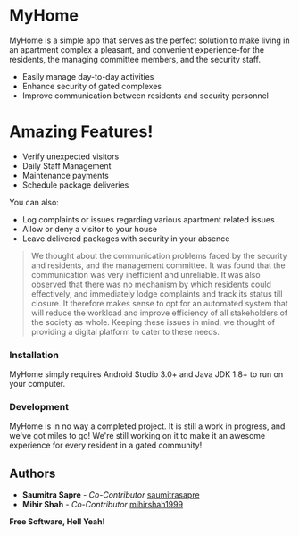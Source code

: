 # MyHome

MyHome is a simple app that serves as the perfect solution to make living in an apartment complex a pleasant, and convenient experience-for the residents, the managing committee members, and the security staff.

  - Easily manage day-to-day activities
  - Enhance security of gated complexes
  - Improve communication between residents and security personnel

# Amazing Features!

  - Verify unexpected visitors
  - Daily Staff Management
  - Maintenance payments
  - Schedule package deliveries


You can also:
  - Log complaints or issues regarding various apartment related issues
  - Allow or deny a visitor to your house
  - Leave delivered packages with security in your absence

> We thought about the communication problems faced by the security and residents, and the management committee. It was found that the communication was very inefficient and unreliable.
> It was also observed that there was no mechanism by which residents could effectively, and immediately lodge complaints and track its status till closure.
> It therefore makes sense to opt for an automated system that will reduce the workload and improve efficiency of all stakeholders of the society as whole.
Keeping these issues in mind, we thought of providing a digital platform to cater to these needs.

### Installation

MyHome simply requires Android Studio 3.0+ and Java JDK 1.8+ to run on your computer.


### Development

MyHome is in no way a completed project. It is still a work in progress, and we've got miles to go!
We're still working on it to make it an awesome experience for every resident in a gated community!




## Authors

* **Saumitra Sapre** - *Co-Contributor* [saumitrasapre](https://github.com/saumitrasapre)
* **Mihir Shah** - *Co-Contributor* [mihirshah1999](https://github.com/mihirshah1999)





**Free Software, Hell Yeah!**

  
